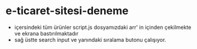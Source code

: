 # e-ticaret-sitesi-deneme

- içersindeki tüm ürünler script.js dosyamızdaki arr' in içinden çekilmekte ve ekrana bastırılmaktadır
- sağ üstte search input ve yanındaki sıralama butonu çalışıyor.
